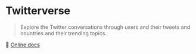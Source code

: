 # Twitterverse
> Explore the Twitter conversations through users and their tweets and countries and their trending topics.

:open_file_folder: [Online docs](https://michaelcurrin.github.io/twitterverse)
